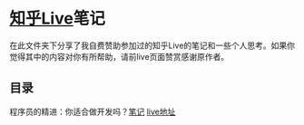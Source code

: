 # [知乎Live](https://www.zhihu.com/lives/)笔记
在此文件夹下分享了我自费赞助参加过的知乎Live的笔记和一些个人思考。如果你觉得其中的内容对你有所帮助，请前live页面赞赏感谢原作者。
## 目录
程序员的精进：你适合做开发吗？[笔记]()  [live地址](https://www.zhihu.com/lives/800357360093761536)
